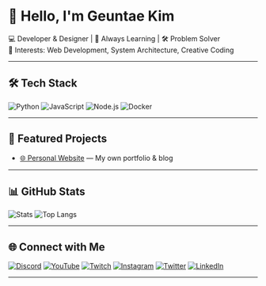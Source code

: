 # 👋 Hello, I'm Geuntae Kim

💻 Developer & Designer | 🌱 Always Learning | 🛠 Problem Solver  
🎯 Interests: Web Development, System Architecture, Creative Coding

---

## 🛠 Tech Stack
![Python](https://img.shields.io/badge/Python-3776AB?style=flat&logo=python&logoColor=white)
![JavaScript](https://img.shields.io/badge/JavaScript-F7DF1E?style=flat&logo=javascript&logoColor=black)
![Node.js](https://img.shields.io/badge/Node.js-339933?style=flat&logo=node.js&logoColor=white)
![Docker](https://img.shields.io/badge/Docker-2496ED?style=flat&logo=docker&logoColor=white)

---

## 📌 Featured Projects
- [🌐 Personal Website](https://geuntae.kr) — My own portfolio & blog

---

## 📊 GitHub Stats
![Stats](https://github-readme-stats.vercel.app/api?username=YourGitHubID&show_icons=true&theme=tokyonight)
![Top Langs](https://github-readme-stats.vercel.app/api/top-langs/?username=YourGitHubID&layout=compact&theme=tokyonight)

---

## 🌐 Connect with Me

[![Discord](https://img.shields.io/badge/Discord-Join%20Server-5865F2?style=flat&logo=discord&logoColor=white)](https://discord.gg/WaqwBeE2t3)
[![YouTube](https://img.shields.io/badge/YouTube-Subscribe-FF0000?style=flat&logo=youtube&logoColor=white)](https://youtube.com/@)
[![Twitch](https://img.shields.io/badge/Twitch-Live-9146FF?style=flat&logo=twitch&logoColor=white)](https://twitch.tv/)
[![Instagram](https://img.shields.io/badge/Instagram-Follow-E4405F?style=flat&logo=instagram&logoColor=white)](https://instagram.com/kr_geuntae)
[![Twitter](https://img.shields.io/badge/Twitter-Follow-1DA1F2?style=flat&logo=twitter&logoColor=white)](https://twitter.com/)
[![LinkedIn](https://img.shields.io/badge/LinkedIn-Connect-0A66C2?style=flat&logo=linkedin&logoColor=white)](https://linkedin.com/in/kr-geuntae)

---
